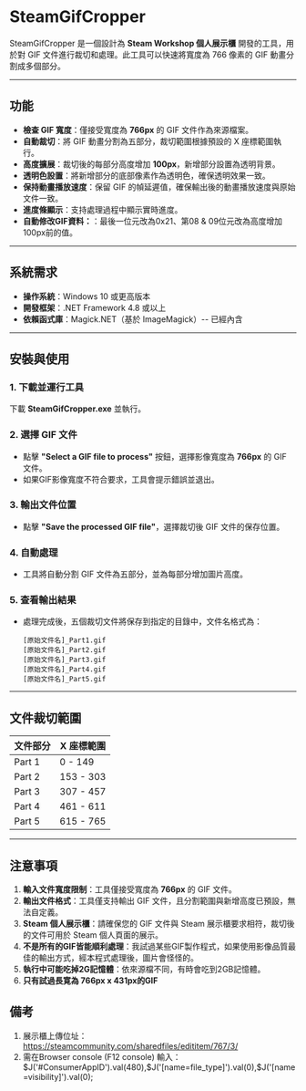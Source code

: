 # SteamGifCropper

SteamGifCropper 是一個設計為 **Steam Workshop 個人展示櫃** 開發的工具，用於對 GIF 文件進行裁切和處理。此工具可以快速將寬度為 766 像素的 GIF 動畫分割成多個部分。

---

## 功能

- **檢查 GIF 寬度**：僅接受寬度為 **766px** 的 GIF 文件作為來源檔案。
- **自動裁切**：將 GIF 動畫分割為五部分，裁切範圍根據預設的 X 座標範圍執行。
- **高度擴展**：裁切後的每部分高度增加 **100px**，新增部分設置為透明背景。
- **透明色設置**：將新增部分的底部像素作為透明色，確保透明效果一致。
- **保持動畫播放速度**：保留 GIF 的幀延遲值，確保輸出後的動畫播放速度與原始文件一致。
- **進度條顯示**：支持處理過程中顯示實時進度。
- **自動修改GIF資料：**：最後一位元改為0x21、第08 & 09位元改為高度增加100px前的值。

---

## 系統需求

- **操作系統**：Windows 10 或更高版本
- **開發框架**：.NET Framework 4.8 或以上
- **依賴函式庫**：Magick.NET（基於 ImageMagick）-- 已經內含

---

## 安裝與使用

### 1. 下載並運行工具
下載 **SteamGifCropper.exe** 並執行。

### 2. 選擇 GIF 文件
- 點擊 **"Select a GIF file to process"** 按鈕，選擇影像寬度為 **766px** 的 GIF 文件。
- 如果GIF影像寬度不符合要求，工具會提示錯誤並退出。

### 3. 輸出文件位置
- 點擊 **"Save the processed GIF file"**，選擇裁切後 GIF 文件的保存位置。

### 4. 自動處理
- 工具將自動分割 GIF 文件為五部分，並為每部分增加圖片高度。

### 5. 查看輸出結果
- 處理完成後，五個裁切文件將保存到指定的目錄中，文件名格式為：
  ```
  [原始文件名]_Part1.gif
  [原始文件名]_Part2.gif
  [原始文件名]_Part3.gif
  [原始文件名]_Part4.gif
  [原始文件名]_Part5.gif
  ```

---

## 文件裁切範圍

| 文件部分   | X 座標範圍 |
|------------|------------|
| Part 1     | 0 - 149    |
| Part 2     | 153 - 303  |
| Part 3     | 307 - 457  |
| Part 4     | 461 - 611  |
| Part 5     | 615 - 765  |

---

## 注意事項

1. **輸入文件寬度限制**：工具僅接受寬度為 **766px** 的 GIF 文件。
2. **輸出文件格式**：工具僅支持輸出 GIF 文件，且分割範圍與新增高度已預設，無法自定義。
3. **Steam 個人展示櫃**：請確保您的 GIF 文件與 Steam 展示櫃要求相符，裁切後的文件可用於 Steam 個人頁面的展示。
4. **不是所有的GIF皆能順利處理**：我試過某些GIF製作程式，如果使用影像品質最佳的輸出方式，經本程式處理後，圖片會怪怪的。
5. **執行中可能吃掉2G記憶體**：依來源檔不同，有時會吃到2GB記憶體。
6. **只有試過長寛為 766px x 431px的GIF**

## 備考
1. 展示櫃上傳位址：https://steamcommunity.com/sharedfiles/edititem/767/3/
2. 需在Browser console (F12 console) 輸入： $J('#ConsumerAppID').val(480),$J('[name=file_type]').val(0),$J('[name=visibility]').val(0);